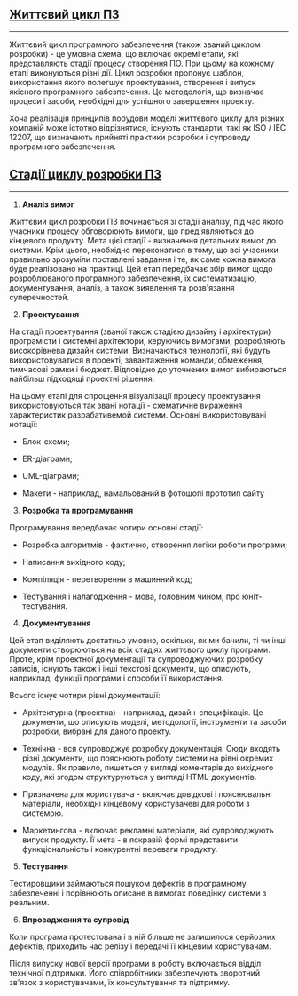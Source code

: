 ## [Життєвий цикл ПЗ](https://studfiles.net/preview/3904595/page:17/)
---
Життєвий цикл програмного забезпечення (також званий циклом розробки) - це умовна схема, що включає окремі етапи, які представляють стадії процесу створення ПО. При цьому на кожному етапі виконуються різні дії.
Цикл розробки пропонує шаблон, використання якого полегшує проектування, створення і випуск якісного програмного забезпечення. Це методологія, що визначає процеси і засоби, необхідні для успішного завершення проекту.

Хоча реалізація принципів побудови моделі життєвого циклу для різних компаній може істотно відрізнятися, існують стандарти, такі як ISO / IEC 12207, що визначають прийняті практики розробки і супроводу програмного забезпечення.

## [Стадії циклу розробки ПЗ](https://qalight.com.ua/baza-znaniy/stadii-tsikla-razrabotki-po/)
---
1. **Аналіз вимог**


Життєвий цикл розробки ПЗ починається зі стадії аналізу, під час якого учасники процесу обговорюють вимоги, що пред'являються до кінцевого продукту. Мета цієї стадії - визначення детальних вимог до системи. Крім цього, необхідно переконатися в тому, що всі учасники правильно зрозуміли поставлені завдання і те, як саме кожна вимога буде реалізовано на практиці. Цей етап передбачає збір вимог щодо розроблюваного програмного забезпечення, їх систематизацію, документування, аналіз, а також виявлення та розв'язання суперечностей.

2. **Проектування**

На стадії проектування (званої також стадією дизайну і архітектури) програмісти і системні архітектори, керуючись вимогами, розробляють високорівнева дизайн системи.
Визначаються технології, які будуть використовуватися в проекті, завантаження команди, обмеження, тимчасові рамки і бюджет. Відповідно до уточнених вимог вибираються найбільш підходящі проектні рішення.

На цьому етапі для спрощення візуалізації процесу проектування використовуються так звані нотації - схематичне вираження характеристик разрабативемой системи. Основні використовувані нотації:

- Блок-схеми;

- ER-діаграми;

- UML-діаграми;

- Макети - наприклад, намальований в фотошопі прототип сайту

3. **Розробка та програмування**

Програмування передбачає чотири основні стадії:

- Розробка алгоритмів - фактично, створення логіки роботи програми;

- Написання вихідного коду;

- Компіляція - перетворення в машинний код;

- Тестування і налагодження - мова, головним чином, про юніт-тестування.

4. **Документування**

Цей етап виділяють достатньо умовно, оскільки, як ми бачили, ті чи інші документи створюються на всіх стадіях життєвого циклу програми. Проте, крім проектної документації та супроводжуючих розробку записів, існують також і інші текстові документи, що описують, наприклад, функції програми і способи її використання.

Всього існує чотири рівні документації:

- Архітектурна (проектна) - наприклад, дизайн-специфікація. Це документи, що описують моделі, методології, інструменти та засоби розробки, вибрані для даного проекту.
- Технічна - вся супроводжує розробку документація. Сюди входять різні документи, що пояснюють роботу системи на рівні окремих модулів. Як правило, пишеться у вигляді коментарів до вихідного коду, які згодом структуруються у вигляді HTML-документів.

- Призначена для користувача - включає довідкові і пояснювальні матеріали, необхідні кінцевому користувачеві для роботи з системою.

- Маркетингова - включає рекламні матеріали, які супроводжують випуск продукту. Її мета - в яскравій формі представити функціональність і конкурентні переваги продукту.

5. **Тестування**

Тестировщики займаються пошуком дефектів в програмному забезпеченні і порівнюють описане в вимогах поведінку системи з реальним.

6. **Впровадження та супровід**

Коли програма протестована і в ній більше не залишилося серйозних дефектів, приходить час релізу і передачі її кінцевим користувачам.

Після випуску нової версії програми в роботу включається відділ технічної   підтримки. Його співробітники забезпечують зворотний зв'язок з користувачами, їх консультування та підтримку.
